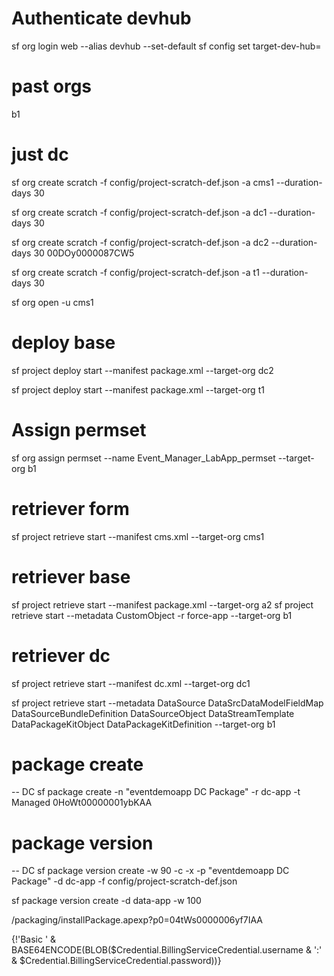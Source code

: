 # Authenticate devhub
sf org login web --alias devhub --set-default
sf config set target-dev-hub=

# past orgs
b1

# just dc
sf org create scratch -f config/project-scratch-def.json -a cms1 --duration-days 30 

sf org create scratch -f config/project-scratch-def.json -a dc1 --duration-days 30 

sf org create scratch -f config/project-scratch-def.json -a dc2 --duration-days 30 
00DOy0000087CW5

sf org create scratch -f config/project-scratch-def.json -a t1 --duration-days 30 

sf org open -u cms1

# deploy base 
sf project deploy start --manifest package.xml --target-org dc2

sf project deploy start --manifest package.xml --target-org t1

# Assign permset
sf org assign permset --name Event_Manager_LabApp_permset --target-org b1

# retriever form 
sf project retrieve start --manifest cms.xml --target-org cms1

# retriever base 
sf project retrieve start --manifest package.xml --target-org a2
sf project retrieve start --metadata CustomObject -r force-app --target-org b1

# retriever dc 
sf project retrieve start --manifest dc.xml --target-org dc1

sf project retrieve start --metadata DataSource DataSrcDataModelFieldMap DataSourceBundleDefinition DataSourceObject DataStreamTemplate DataPackageKitObject 
DataPackageKitDefinition --target-org b1


# package create
-- DC
sf package create -n "eventdemoapp DC Package" -r dc-app -t Managed
0HoWt00000001ybKAA

# package version
-- DC
sf package version create -w 90 -c -x -p "eventdemoapp DC Package" -d dc-app -f config/project-scratch-def.json 


sf package version create  -d data-app -w 100


/packaging/installPackage.apexp?p0=04tWs0000006yf7IAA

{!'Basic ' & BASE64ENCODE(BLOB($Credential.BillingServiceCredential.username & ':' & $Credential.BillingServiceCredential.password))}
